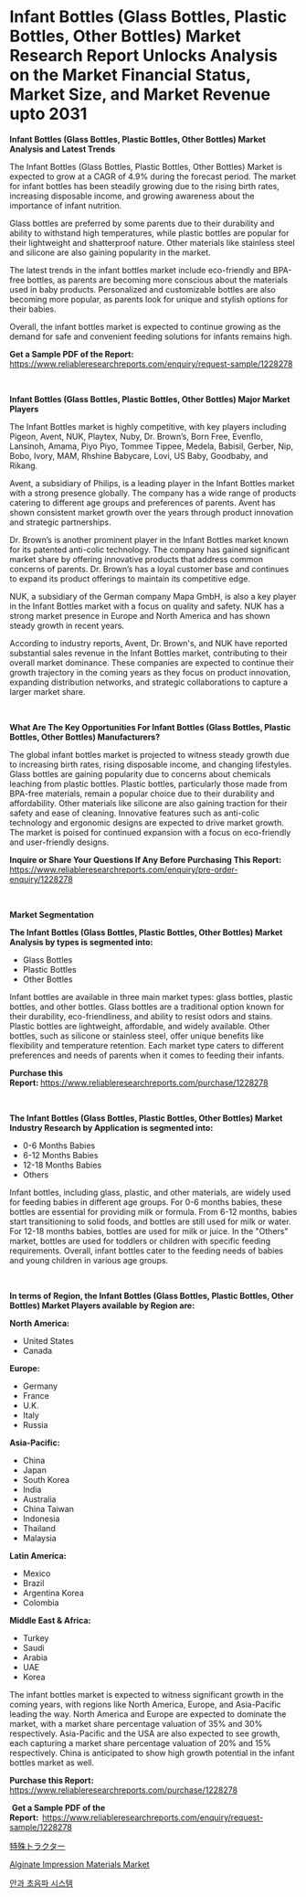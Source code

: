 <p><h1>Infant Bottles (Glass Bottles, Plastic Bottles, Other Bottles) Market Research Report Unlocks Analysis on the Market Financial Status, Market Size, and Market Revenue upto 2031</h1></p><p><strong>Infant Bottles (Glass Bottles, Plastic Bottles, Other Bottles) Market Analysis and Latest Trends</strong></p>
<p><p>The Infant Bottles (Glass Bottles, Plastic Bottles, Other Bottles) Market is expected to grow at a CAGR of 4.9% during the forecast period. The market for infant bottles has been steadily growing due to the rising birth rates, increasing disposable income, and growing awareness about the importance of infant nutrition. </p><p>Glass bottles are preferred by some parents due to their durability and ability to withstand high temperatures, while plastic bottles are popular for their lightweight and shatterproof nature. Other materials like stainless steel and silicone are also gaining popularity in the market. </p><p>The latest trends in the infant bottles market include eco-friendly and BPA-free bottles, as parents are becoming more conscious about the materials used in baby products. Personalized and customizable bottles are also becoming more popular, as parents look for unique and stylish options for their babies. </p><p>Overall, the infant bottles market is expected to continue growing as the demand for safe and convenient feeding solutions for infants remains high.</p></p>
<p><strong>Get a Sample PDF of the Report:&nbsp;</strong> <a href="https://www.reliableresearchreports.com/enquiry/request-sample/1228278">https://www.reliableresearchreports.com/enquiry/request-sample/1228278</a></p>
<p>&nbsp;</p>
<p><strong>Infant Bottles (Glass Bottles, Plastic Bottles, Other Bottles) Major Market Players</strong></p>
<p><p>The Infant Bottles market is highly competitive, with key players including Pigeon, Avent, NUK, Playtex, Nuby, Dr. Brown’s, Born Free, Evenflo, Lansinoh, Amama, Piyo Piyo, Tommee Tippee, Medela, Babisil, Gerber, Nip, Bobo, Ivory, MAM, Rhshine Babycare, Lovi, US Baby, Goodbaby, and Rikang.</p><p>Avent, a subsidiary of Philips, is a leading player in the Infant Bottles market with a strong presence globally. The company has a wide range of products catering to different age groups and preferences of parents. Avent has shown consistent market growth over the years through product innovation and strategic partnerships.</p><p>Dr. Brown’s is another prominent player in the Infant Bottles market known for its patented anti-colic technology. The company has gained significant market share by offering innovative products that address common concerns of parents. Dr. Brown’s has a loyal customer base and continues to expand its product offerings to maintain its competitive edge.</p><p>NUK, a subsidiary of the German company Mapa GmbH, is also a key player in the Infant Bottles market with a focus on quality and safety. NUK has a strong market presence in Europe and North America and has shown steady growth in recent years.</p><p>According to industry reports, Avent, Dr. Brown's, and NUK have reported substantial sales revenue in the Infant Bottles market, contributing to their overall market dominance. These companies are expected to continue their growth trajectory in the coming years as they focus on product innovation, expanding distribution networks, and strategic collaborations to capture a larger market share.</p></p>
<p>&nbsp;</p>
<p><strong>What Are The Key Opportunities For Infant Bottles (Glass Bottles, Plastic Bottles, Other Bottles) Manufacturers?</strong></p>
<p><p>The global infant bottles market is projected to witness steady growth due to increasing birth rates, rising disposable income, and changing lifestyles. Glass bottles are gaining popularity due to concerns about chemicals leaching from plastic bottles. Plastic bottles, particularly those made from BPA-free materials, remain a popular choice due to their durability and affordability. Other materials like silicone are also gaining traction for their safety and ease of cleaning. Innovative features such as anti-colic technology and ergonomic designs are expected to drive market growth. The market is poised for continued expansion with a focus on eco-friendly and user-friendly designs.</p></p>
<p><strong>Inquire or Share Your Questions If Any Before Purchasing This Report:</strong> <a href="https://www.reliableresearchreports.com/enquiry/pre-order-enquiry/1228278">https://www.reliableresearchreports.com/enquiry/pre-order-enquiry/1228278</a></p>
<p>&nbsp;</p>
<p><strong>Market Segmentation</strong></p>
<p><strong>The Infant Bottles (Glass Bottles, Plastic Bottles, Other Bottles) Market Analysis by types is segmented into:</strong></p>
<p><ul><li>Glass Bottles</li><li>Plastic Bottles</li><li>Other Bottles</li></ul></p>
<p><p>Infant bottles are available in three main market types: glass bottles, plastic bottles, and other bottles. Glass bottles are a traditional option known for their durability, eco-friendliness, and ability to resist odors and stains. Plastic bottles are lightweight, affordable, and widely available. Other bottles, such as silicone or stainless steel, offer unique benefits like flexibility and temperature retention. Each market type caters to different preferences and needs of parents when it comes to feeding their infants.</p></p>
<p><strong>Purchase this Report:&nbsp;</strong><a href="https://www.reliableresearchreports.com/purchase/1228278">https://www.reliableresearchreports.com/purchase/1228278</a></p>
<p>&nbsp;</p>
<p><strong>The Infant Bottles (Glass Bottles, Plastic Bottles, Other Bottles) Market Industry Research by Application is segmented into:</strong></p>
<p><ul><li>0-6 Months Babies</li><li>6-12 Months Babies</li><li>12-18 Months Babies</li><li>Others</li></ul></p>
<p><p>Infant bottles, including glass, plastic, and other materials, are widely used for feeding babies in different age groups. For 0-6 months babies, these bottles are essential for providing milk or formula. From 6-12 months, babies start transitioning to solid foods, and bottles are still used for milk or water. For 12-18 months babies, bottles are used for milk or juice. In the "Others" market, bottles are used for toddlers or children with specific feeding requirements. Overall, infant bottles cater to the feeding needs of babies and young children in various age groups.</p></p>
<p>&nbsp;</p>
<p><strong>In terms of Region, the Infant Bottles (Glass Bottles, Plastic Bottles, Other Bottles) Market Players available by Region are:</strong></p>
<p>
    <p> <strong> North America: </strong>
        <ul>
            <li>United States</li>
            <li>Canada</li>
        </ul>
        </p> 
    <p> <strong> Europe: </strong>
        <ul>
            <li>Germany</li>
            <li>France</li>
            <li>U.K.</li>
            <li>Italy</li>
            <li>Russia</li>
        </ul>
        </p> 
    <p> <strong> Asia-Pacific: </strong>
        <ul>
            <li>China</li>
            <li>Japan</li>
            <li>South Korea</li>
            <li>India</li>
            <li>Australia</li>
            <li>China Taiwan</li>
            <li>Indonesia</li>
            <li>Thailand</li>
            <li>Malaysia</li>
        </ul>
        </p> 
    <p> <strong> Latin America: </strong>
        <ul>
            <li>Mexico</li>
            <li>Brazil</li>
            <li>Argentina Korea</li>
            <li>Colombia</li>
        </ul>
        </p> 
    <p> <strong> Middle East & Africa: </strong>
        <ul>
            <li>Turkey</li>
            <li>Saudi</li>
            <li>Arabia</li>
            <li>UAE</li>
            <li>Korea</li>
        </ul>
    </p>
    </p>
<p><p>The infant bottles market is expected to witness significant growth in the coming years, with regions like North America, Europe, and Asia-Pacific leading the way. North America and Europe are expected to dominate the market, with a market share percentage valuation of 35% and 30% respectively. Asia-Pacific and the USA are also expected to see growth, each capturing a market share percentage valuation of 20% and 15% respectively. China is anticipated to show high growth potential in the infant bottles market as well.</p></p>
<p><strong>Purchase this Report: </strong><a href="https://www.reliableresearchreports.com/purchase/1228278">https://www.reliableresearchreports.com/purchase/1228278</a></p>
<p>&nbsp;<strong>Get a Sample PDF of the Report:&nbsp;&nbsp;</strong><a href="https://www.reliableresearchreports.com/enquiry/request-sample/1228278">https://www.reliableresearchreports.com/enquiry/request-sample/1228278</a></p>
<p><strong></strong></p>
<p><p><a href="https://github.com/xnljig2898992/Market-Research-Report-List-1/blob/main/33578797391.md">特殊トラクター</a></p><p><a href="https://florentine-yuzu-f42.notion.site/Alginate-Impression-Materials-Market-Analysis-and-Market-Size-Global-Industry-Overview-Market-Segm-3089783548a14b9c81e396be74f04b75">Alginate Impression Materials Market</a></p><p><a href="https://github.com/jntpkh496620/Market-Research-Report-List-1/blob/main/69685886327.md">안과 초음파 시스템</a></p></p>